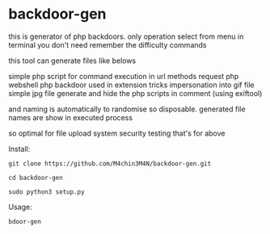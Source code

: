 # backdoor-gen


this is generator of php backdoors.
only operation select from menu in terminal
you don't need remember the difficulty commands 

this tool can generate files like belows 

  simple php script for command execution in url methods request
  php webshell
  php backdoor used in extension tricks
  impersonation into gif file 
  simple jpg file generate and hide the php scripts in comment (using exiftool) 

and naming is automatically to randomise so disposable.
generated file names are show in executed process

so optimal for file upload system security testing that's for above

Install:

    git clone https://github.com/M4chin3M4N/backdoor-gen.git

    cd backdoor-gen

    sudo python3 setup.py


Usage:

    bdoor-gen

